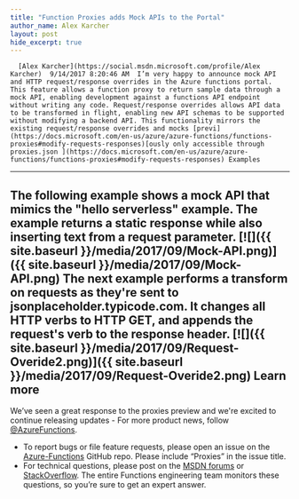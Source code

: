 ```yaml
---
title: "Function Proxies adds Mock APIs to the Portal"
author_name: Alex Karcher
layout: post
hide_excerpt: true
---
```

      [Alex Karcher](https://social.msdn.microsoft.com/profile/Alex Karcher)  9/14/2017 8:20:46 AM  I’m very happy to announce mock API and HTTP request/response overrides in the Azure functions portal. This feature allows a function proxy to return sample data through a mock API, enabling development against a functions API endpoint without writing any code. Request/response overrides allows API data to be transformed in flight, enabling new API schemas to be supported without modifying a backend API. This functionality mirrors the existing request/response overrides and mocks [previ](https://docs.microsoft.com/en-us/azure/azure-functions/functions-proxies#modify-requests-responses)[ously only accessible through proxies.json ](https://docs.microsoft.com/en-us/azure/azure-functions/functions-proxies#modify-requests-responses) Examples
--------

 The following example shows a mock API that mimics the "hello serverless" example. The example returns a static response while also inserting text from a request parameter. [![]({{ site.baseurl }}/media/2017/09/Mock-API.png)]({{ site.baseurl }}/media/2017/09/Mock-API.png) The next example performs a transform on requests as they're sent to jsonplaceholder.typicode.com. It changes all HTTP verbs to HTTP GET, and appends the request's verb to the response header. [![]({{ site.baseurl }}/media/2017/09/Request-Overide2.png)]({{ site.baseurl }}/media/2017/09/Request-Overide2.png) Learn more
----------

 We’ve seen a great response to the proxies preview and we're excited to continue releasing updates  - For more product news, follow [@AzureFunctions](https://twitter.com/AzureFunctions).
 - To report bugs or file feature requests, please open an issue on the [Azure-Functions](https://github.com/Azure/Azure-Functions) GitHub repo. Please include “Proxies” in the issue title.
 - For technical questions, please post on the [MSDN forums](https://social.msdn.microsoft.com/Forums/azure/en-US/home?forum=azurefunctions) or [StackOverflow](https://stackoverflow.com/questions/tagged/azure-functions). The entire Functions engineering team monitors these questions, so you’re sure to get an expert answer.
      